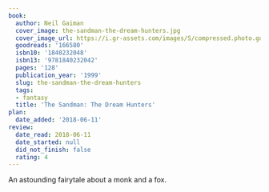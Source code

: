 ```yaml
---
book:
  author: Neil Gaiman
  cover_image: the-sandman-the-dream-hunters.jpg
  cover_image_url: https://i.gr-assets.com/images/S/compressed.photo.goodreads.com/books/1327940077l/166580._SX98_.jpg
  goodreads: '166580'
  isbn10: '1840232048'
  isbn13: '9781840232042'
  pages: '128'
  publication_year: '1999'
  slug: the-sandman-the-dream-hunters
  tags:
  - fantasy
  title: 'The Sandman: The Dream Hunters'
plan:
  date_added: '2018-06-11'
review:
  date_read: 2018-06-11
  date_started: null
  did_not_finish: false
  rating: 4
---
```


An astounding fairytale about a monk and a fox.
